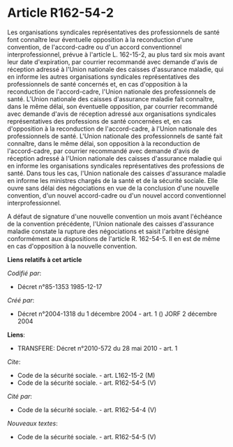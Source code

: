 # Article R162-54-2

Les organisations syndicales représentatives des professionnels de santé font connaître leur éventuelle opposition à la
reconduction d'une convention, de l'accord-cadre ou d'un accord conventionnel interprofessionnel, prévue à l'article L.
162-15-2, au plus tard six mois avant leur date d'expiration, par courrier recommandé avec demande d'avis de réception
adressé à l'Union nationale des caisses d'assurance maladie, qui en informe les autres organisations syndicales
représentatives des professionnels de santé concernés et, en cas d'opposition à la reconduction de l'accord-cadre, l'Union
nationale des professionnels de santé. L'Union nationale des caisses d'assurance maladie fait connaître, dans le même délai,
son éventuelle opposition, par courrier recommandé avec demande d'avis de réception adressé aux organisations syndicales
représentatives des professions de santé concernées et, en cas d'opposition à la reconduction de l'accord-cadre, à l'Union
nationale des professionnels de santé. L'Union nationale des professionnels de santé fait connaître, dans le même délai, son
opposition à la reconduction de l'accord-cadre, par courrier recommandé avec demande d'avis de réception adressé à l'Union
nationale des caisses d'assurance maladie qui en informe les organisations syndicales représentatives des professions de
santé. Dans tous les cas, l'Union nationale des caisses d'assurance maladie en informe les ministres chargés de la santé et
de la sécurité sociale. Elle ouvre sans délai des négociations en vue de la conclusion d'une nouvelle convention, d'un nouvel
accord-cadre ou d'un nouvel accord conventionnel interprofessionnel.

A défaut de signature d'une nouvelle convention un mois avant l'échéance de la convention précédente, l'Union nationale des
caisses d'assurance maladie constate la rupture des négociations et saisit l'arbitre désigné conformément aux dispositions de
l'article R. 162-54-5. Il en est de même en cas d'opposition à la nouvelle convention.

**Liens relatifs à cet article**

_Codifié par_:

  - Décret n°85-1353 1985-12-17

_Créé par_:

  - Décret n°2004-1318 du 1 décembre 2004 - art. 1 () JORF 2 décembre 2004

**Liens**:

  - TRANSFERE: Décret n°2010-572 du 28 mai 2010 - art. 1

_Cite_:

  - Code de la sécurité sociale. - art. L162-15-2 (M)
  - Code de la sécurité sociale. - art. R162-54-5 (V)

_Cité par_:

  - Code de la sécurité sociale. - art. R162-54-4 (V)

_Nouveaux textes_:

  - Code de la sécurité sociale. - art. R162-54-5 (V)
